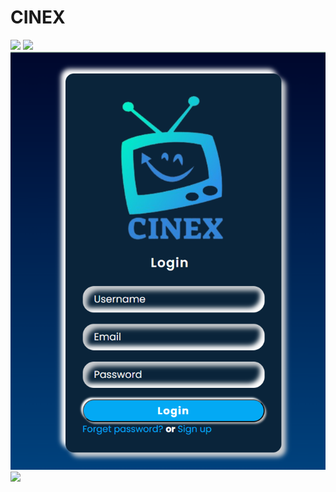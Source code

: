 # CINEX

![](https://github.com/Abhiraj-Sardar/CINEX/blob/master/Output/beforelogin.gif)
![](https://github.com/Abhiraj-Sardar/CINEX/blob/master/Output/Sign%20up.png=25x25)
![](https://github.com/Abhiraj-Sardar/CINEX/blob/master/Output/Signin.png)
![](https://github.com/Abhiraj-Sardar/CINEX/blob/master/Output/afterlogin.gif)
